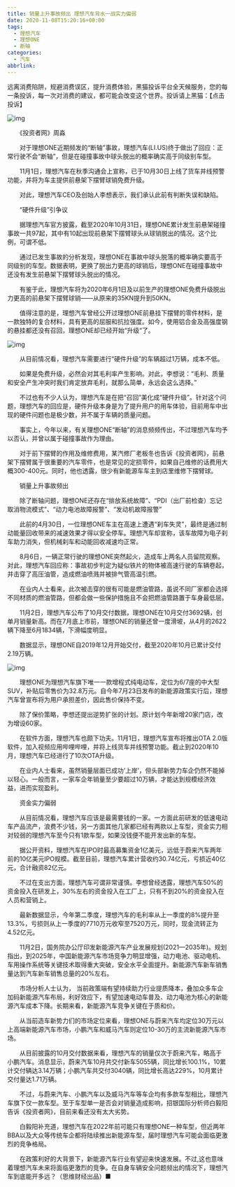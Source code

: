 ```yaml
---
title: 销量上升事故频出 理想汽车背水一战实力偏弱
date: 2020-11-08T15:20:16+08:00
tags:
  - 理想汽车
  - 理想ONE
  - 断轴
categories:
  - 汽车
abbrlink:
---
```


远离消费陷阱，规避消费误区，提升消费体验，黑猫投诉平台全天候服务，您的每一条投诉，每一次对消费的建议，都可能会改变这个世界。投诉请上黑猫：【点击投诉】

![img](https://cdn.jsdelivr.net/gh/yakeing/Documentation@main/Hexo/images/fb4b-kcpxnwv3748376.jpg)

　　《投资者网》周淼

　　对于理想ONE近期频发的“断轴”事故，理想汽车(LI.US)终于做出了回应：正常行驶不会“断轴”，但是在碰撞事故中球头脱出的概率确实高于同级别车型。

　　11月1日，理想汽车在秋季沟通会上宣称，已于10月30日上线了货车并线预警功能，并将为车主提供前悬架下摆臂球销免费升级。

　　对此，理想汽车CEO及创始人李想表示，我们承认此前有判断失误和缺陷。

　　“硬件升级”引争议

　　据理想汽车官方披露，截至2020年10月31日，理想ONE累计发生前悬架碰撞事故一共97起，其中有10起出现前悬架下摆臂球头从球销脱出的情况。这个比例，可谓不低。

　　通过已发生事故的分析发现，理想ONE在事故中球头脱落的概率确实要高于同级别的车型。数据表明，更换了脱出力更高的球销后，理想ONE在碰撞事故中还没有发生前悬架下摆臂球头脱出的情况。

　　有鉴于此，理想汽车将为2020年6月1日及以前生产的理想ONE免费升级脱出力更高的前悬架下摆臂球销——从原来的35KN提升到50KN。

　　值得注意的是，理想汽车曾经公开过理想ONE前悬挂下摆臂的零件材料，是一款独特的复合材料，具有更高的屈服和抗拉强度。如今，使用铝合金及高强度钢的悬挂都还没有召回，理想ONE却已经开始“升级“了。

![img](https://cdn.jsdelivr.net/gh/yakeing/Documentation@main/Hexo/images/1a9e-kcpxnwv3748411.png)

　　从目前情况看，理想汽车需要进行“硬件升级”的车辆超过1万辆，成本不低。

　　如果是免费升级，必然会对其毛利率产生影响。对此，李想说：“毛利、质量和安全产生冲突时我们肯定放弃毛利，就那么简单，永远会这么选择。”

　　不过也有不少人认为，理想汽车是在把“召回”美化成“硬件升级”。针对这个问题，理想汽车的回应是，硬件升级本身是为了提升用户的用车体验，目前用车中出现的硬件问题也是极少数，并不属于车辆的质量问题。

　　事实上，今年以来，有关理想ONE“断轴”的消息频频传出，不过理想汽车均予以否认，并曾以属于碰撞事故作为理由。

　　对于前下摆臂的作用及维修费用，某汽修厂老板冬也告诉《投资者网》，前悬架下摆臂属于很重要的汽车零件，也是常见的定损零件，如果自己维修的话费用大概300-400元。同时，他也透露，很少有新能源车车主到店里维修下摆臂球。

　　销量上升事故频出

　　除了断轴问题，理想ONE还存在“排放系统故障”、“PDI（出厂前检查）忘记取消物流模式”、“动力电池故障报警”、“发动机故障报警”

　　此前的4月30日，一位理想ONE车主在高速上遭遇“刹车失灵”，最终是通过制动能量回收带来的减速效果才得以安全停车。理想汽车却宣称，该车故障为电子刹车助力消失，但机械刹车和动能回收减速均正常。

　　8月6日，一辆正常行驶的理想ONE突然起火，造成车上两名人员留院观察。对此，理想汽车回应称：事故初步判定为疑似铁片的物体被高速行驶的车辆卷起，并击穿了高压油管，造成燃油喷溅并被排气管高温引燃。

　　在业内人士看来，此次被击穿的很有可能是燃油管路，虽说不同厂家都会选择不同材质的燃油管路，但都会做一些保护措施且不会把燃油管路置于车身最低层。

　　11月2日，理想汽车公布了10月交付数据，理想ONE在10月交付3692辆，创单月销量新高。而在7月底上市前，理想ONE的销量还曾一度滑坡，从4月的2622辆下降至6月1834辆，下滑幅度明显。

　　数据显示，理想ONE自2019年12月开始交付，截至2020年10月已累计交付2.19万辆。

![img](https://cdn.jsdelivr.net/gh/yakeing/Documentation@main/Hexo/images/57ff-kcpxnwv3748429.png)

　　理想ONE为理想汽车旗下唯一一款增程式纯电动车，定位为6/7座的中大型SUV，补贴后零售价为32.8万元。自今年7月23日发布的新能源政策实行后，理想汽车曾宣布将为用户承担差价，因此售价保持不变。

　　除了保价策略，李想还提出逆势扩张的计划。原计划今年新增20家门店，改为增设60家。

　　在软件方面，理想汽车也颇下功夫。11月1日，理想汽车宣布将推出OTA 2.0版软件，加入视频应用哔哩哔哩，并将上线货车并线预警功能。截止到2020年10月，理想汽车已经进行了10次OTA升级。

　　在业内人士看来，虽然销量层面已成功‘上岸’，但头部新势力车企仍然不能掉以轻心。一般而言，一家车企年销量至少要超过10万辆，才能达到规模经济效益，进而实现盈利。

　　资金实力偏弱

　　从目前情况看，理想汽车应该是最需要钱的一家。一方面此前研发的低速电动车产品流产，浪费不少钱，另一方面其他几家都已经有两款以上车型，资金实力相对较弱的理想汽车至今只有1款车型，如果没钱便不能开发出新的车型。

　　据公开资料，理想汽车在IPO时最高募集资金1亿美元，远低于蔚来汽车两年前的10亿美元IPO规模。截至目前，理想汽车累计营收约30.74亿元，亏损近40亿元，合计融资82亿元。

　　不过在支出方面，理想汽车可谓非常谨慎。李想曾经透露，理想汽车50%的资金投入在研发上，30%左右的资金投入在工厂上，只有不到20%的资金投入在人员和营销上。

　　最新数据显示，今年第二季度，理想汽车的毛利率从上一季度的8%提升至13.3%，亏损则从上一季度的7710万元收窄至7520万元，同时，现金流转正为4.52亿元。

　　11月2日，国务院办公厅印发新能源汽车产业发展规划(2021—2035年)。规划指出，到2025年，中国新能源汽车市场竞争力明显增强，动力电池、驱动电机、车用操作系统等关键技术取得重大突破，安全水平全面提升。新能源汽车新车销售量达到汽车新车销售总量的20%左右。

　　市场分析人士认为， 当前政策端有望持续助力行业提质降本，叠加众多车企加码新能源汽车布局，利好效应下，有望加速电动车普及、动力电池为核心的新能源汽车成本下降。长期来看，新能源汽车竞争关键在于质和价。

　　从当前造车新势力们的市场定位来看，理想ONE与蔚来汽车均定位30万元以上高端新能源汽车市场，小鹏汽车和威马汽车则定位10-30万的主流新能源汽车市场。

　　从目前披露的10月交付数据来看，理想汽车的销量仅次于蔚来汽车，略高于小鹏汽车。消息显示，蔚来汽车10月共交付新车5055辆，同比增长100.1%，10累计交付辆达3.14万辆；小鹏汽车共交付3040辆，同比增长高达229%，10月累计交付量达1.71万辆。

　　不过，与蔚来汽车、小鹏汽车以及威马汽车等车企均有多款车型相比，理想汽车旗下仅一款车型。至于车型单一是否会对销量造成影响，招银国际分析师白毅阳告诉《投资者网》，目前来看还没有太大劣势。

　　白毅阳补充道，理想汽车在2022年前可能只有理想ONE一种车型，但近两年BBA以及大众等传统车企都将陆续推出新能源车型，届时理想汽车可能会面临更激烈的竞争格局。

　　在政策利好的大背景下，新能源汽车行业有望迎来快速发展。不过,这也意味着理想汽车未来将面临更激烈的竞争。在自身车辆安全问题频出的情况下，理想汽车到底能开多远？（思维财经出品）■
